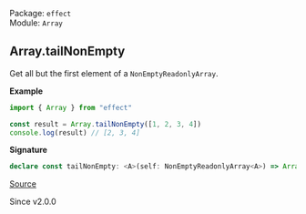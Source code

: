 Package: `effect`<br />
Module: `Array`<br />

## Array.tailNonEmpty

Get all but the first element of a `NonEmptyReadonlyArray`.

**Example**

```ts
import { Array } from "effect"

const result = Array.tailNonEmpty([1, 2, 3, 4])
console.log(result) // [2, 3, 4]
```

**Signature**

```ts
declare const tailNonEmpty: <A>(self: NonEmptyReadonlyArray<A>) => Array<A>
```

[Source](https://github.com/Effect-TS/effect/tree/main/packages/effect/src/Array.ts#L750)

Since v2.0.0
